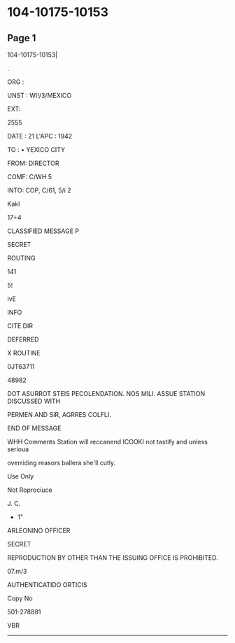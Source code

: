 # 104-10175-10153

## Page 1

104-10175-10153|

.

ORG :

UNST : WI!/3/MEXICO

EXT:

2555

DATE : 21 L'APC : 1942

TO : • YEXICO CITY

FROM: DIRECTOR

COMF: C/WH 5

INTO: COP, C/61, 5/i 2

KakI

17÷4

CLASSIFIED MESSAGE P

SECRET

ROUTING

141

5!

ivE

INFO

CITE DIR

DEFERRED

X ROUTINE

0JT63711

48982

DOT ASURROT STEIS PECOLENDATION. NOS MILI. ASSUE STATION DISCUSSED WITH

PERMEN AND SiR, AGRRES COLFLI.

END OF MESSAGE

WHH Comments Station will reccanend ICOOKI not tastify and unless serioua

overriding reasors ballera she'll cutly.

Use Only

Not Roprociuce

J. C.

- 1"

ARLEONINO OFFICER

SECRET

REPRODUCTION BY OTHER THAN THE ISSUING OFFICE IS PROHIBITED.

07.m/3

AUTHENTICATIDO ORTICIS

Copy No

501-278881

VBR

---

